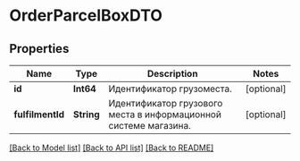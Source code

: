 # OrderParcelBoxDTO

## Properties
Name | Type | Description | Notes
------------ | ------------- | ------------- | -------------
**id** | **Int64** | Идентификатор грузоместа. | [optional] 
**fulfilmentId** | **String** | Идентификатор грузового места в информационной системе магазина. | [optional] 

[[Back to Model list]](../README.md#documentation-for-models) [[Back to API list]](../README.md#documentation-for-api-endpoints) [[Back to README]](../README.md)


